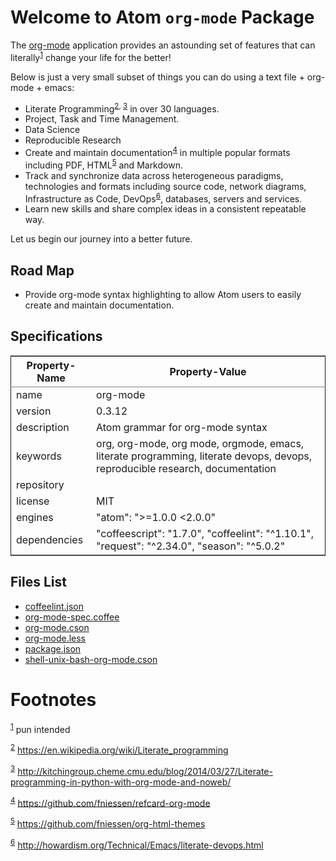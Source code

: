 
Welcome to Atom `org-mode` Package
==================================

The [org-mode](http://org-mode.org) application provides an astounding set of features that can literally<sup><a id="fnr.1" class="footref" href="#fn.1">1</a></sup> change your life for the better!  

Below is just a very small subset of things you can do using a text file + org-mode + emacs:

-   Literate Programming<sup><a id="fnr.2" class="footref" href="#fn.2">2</a></sup><sup>, </sup><sup><a id="fnr.3" class="footref" href="#fn.3">3</a></sup> in over 30 languages.
-   Project, Task and Time Management.
-   Data Science
-   Reproducible Research
-   Create and maintain documentation<sup><a id="fnr.4" class="footref" href="#fn.4">4</a></sup> in multiple popular formats including PDF, HTML<sup><a id="fnr.5" class="footref" href="#fn.5">5</a></sup> and Markdown.
-   Track and synchronize data across heterogeneous paradigms, technologies and formats including source code, network diagrams, Infrastructure as Code, DevOps<sup><a id="fnr.6" class="footref" href="#fn.6">6</a></sup>, databases, servers and services.
-   Learn new skills and share complex ideas in a consistent repeatable way.

Let us begin our journey into a better future.


Road Map
--------

-   Provide org-mode syntax highlighting to allow Atom users to easily create and maintain documentation.


Specifications
--------------

<table id="orgdd9a270" border="2" cellspacing="0" cellpadding="6" rules="groups" frame="hsides">


<colgroup>
<col  class="org-left" />

<col  class="org-left" />
</colgroup>
<thead>
<tr>
<th scope="col" class="org-left">Property-Name</th>
<th scope="col" class="org-left">Property-Value</th>
</tr>
</thead>

<tbody>
<tr>
<td class="org-left">name</td>
<td class="org-left">org-mode</td>
</tr>


<tr>
<td class="org-left">version</td>
<td class="org-left">0.3.12</td>
</tr>


<tr>
<td class="org-left">description</td>
<td class="org-left">Atom grammar for org-mode syntax</td>
</tr>


<tr>
<td class="org-left">keywords</td>
<td class="org-left">org, org-mode, org mode, orgmode, emacs, literate programming, literate devops, devops, reproducible research, documentation</td>
</tr>


<tr>
<td class="org-left">repository</td>
<td class="org-left"><https://github.com/melioratus/org-mode></td>
</tr>


<tr>
<td class="org-left">license</td>
<td class="org-left">MIT</td>
</tr>


<tr>
<td class="org-left">engines</td>
<td class="org-left">"atom": "&gt;=1.0.0 &lt;2.0.0"</td>
</tr>


<tr>
<td class="org-left">dependencies</td>
<td class="org-left">"coffeescript": "1.7.0", "coffeelint": "^1.10.1", "request": "^2.34.0", "season": "^5.0.2"</td>
</tr>
</tbody>
</table>


Files List
----------

-   [coffeelint.json](coffeelint.json)
-   [org-mode-spec.coffee](spec/org-mode-spec.coffee)
-   [org-mode.cson](grammars/org-mode.cson)
-   [org-mode.less](styles/org-mode.less)
-   [package.json](package.json)
-   [shell-unix-bash-org-mode.cson](grammars/shell-unix-bash-org-mode.cson)


Footnotes
=========

<sup><a id="fn.1" href="#fnr.1">1</a></sup> pun intended

<sup><a id="fn.2" href="#fnr.2">2</a></sup> <https://en.wikipedia.org/wiki/Literate_programming>

<sup><a id="fn.3" href="#fnr.3">3</a></sup> <http://kitchingroup.cheme.cmu.edu/blog/2014/03/27/Literate-programming-in-python-with-org-mode-and-noweb/>

<sup><a id="fn.4" href="#fnr.4">4</a></sup> <https://github.com/fniessen/refcard-org-mode>

<sup><a id="fn.5" href="#fnr.5">5</a></sup> <https://github.com/fniessen/org-html-themes>

<sup><a id="fn.6" href="#fnr.6">6</a></sup> <http://howardism.org/Technical/Emacs/literate-devops.html>

